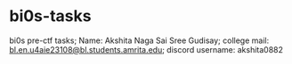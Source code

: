 # bi0s-tasks
bi0s pre-ctf tasks;
Name: Akshita Naga Sai Sree Gudisay;
college mail: bl.en.u4aie23108@bl.students.amrita.edu;
discord username: akshita0882
